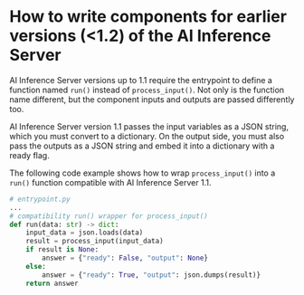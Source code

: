 <!--
SPDX-FileCopyrightText: Copyright (C) 2020 - 2024 Siemens AG
SPDX-FileCopyrightText: Copyright (C) 2020-2024 Siemens AG

SPDX-License-Identifier: MIT
-->

# How to write components for earlier versions (<1.2) of the AI Inference Server

AI Inference Server versions up to 1.1 require the entrypoint to define a function named `run()` instead of `process_input()`. Not only is the function name different, but the component inputs and outputs are passed differently too.

AI Inference Server version 1.1 passes the input variables as a JSON string, which you must convert to a dictionary. On the output side, you must also pass the outputs as a JSON string and embed it into a dictionary with a ready flag.

The following code example shows how to wrap `process_input()` into a `run()` function compatible with AI Inference Server 1.1.

```python
# entrypoint.py
...
# compatibility run() wrapper for process_input()
def run(data: str) -> dict:
    input_data = json.loads(data)
    result = process_input(input_data)
    if result is None:
        answer = {"ready": False, "output": None}
    else:
        answer = {"ready": True, "output": json.dumps(result)}
    return answer
```
